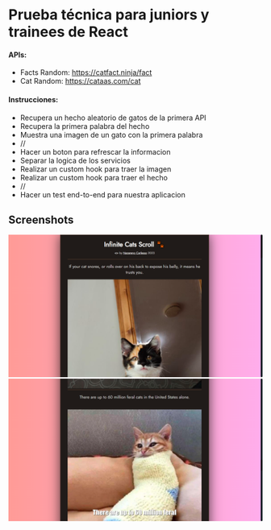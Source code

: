 # Prueba técnica para juniors y trainees de React

#### APIs:

- Facts Random: https://catfact.ninja/fact
- Cat Random: https://cataas.com/cat

#### Instrucciones:

- Recupera un hecho aleatorio de gatos de la primera API
- Recupera la primera palabra del hecho
- Muestra una imagen de un gato con la primera palabra
- //
- Hacer un boton para refrescar la informacion
- Separar la logica de los servicios
- Realizar un custom hook para traer la imagen
- Realizar un custom hook para traer el hecho
- //
- Hacer un test end-to-end para nuestra aplicacion

## Screenshots

![second](screenshots/second.png)
![first](screenshots/first.png)